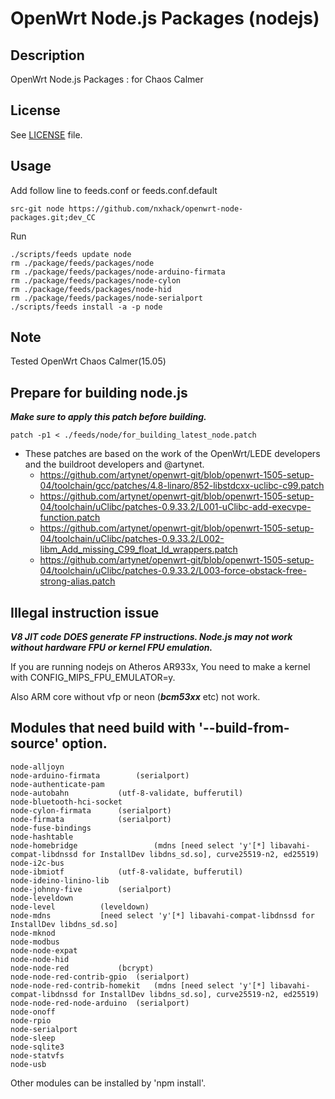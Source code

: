 # OpenWrt Node.js Packages (nodejs)

## Description

OpenWrt Node.js Packages : for Chaos Calmer

## License

See [LICENSE](LICENSE) file.

## Usage

Add follow line to feeds.conf or feeds.conf.default
```
src-git node https://github.com/nxhack/openwrt-node-packages.git;dev_CC
```

Run
```
./scripts/feeds update node
rm ./package/feeds/packages/node
rm ./package/feeds/packages/node-arduino-firmata
rm ./package/feeds/packages/node-cylon
rm ./package/feeds/packages/node-hid
rm ./package/feeds/packages/node-serialport
./scripts/feeds install -a -p node
```

## Note
Tested OpenWrt Chaos Calmer(15.05)

## Prepare for building node.js

***Make sure to apply this patch before building.***

```
patch -p1 < ./feeds/node/for_building_latest_node.patch
```

* These patches are based on the work of the OpenWrt/LEDE developers and the buildroot developers and @artynet.
   + https://github.com/artynet/openwrt-git/blob/openwrt-1505-setup-04/toolchain/gcc/patches/4.8-linaro/852-libstdcxx-uclibc-c99.patch
   + https://github.com/artynet/openwrt-git/blob/openwrt-1505-setup-04/toolchain/uClibc/patches-0.9.33.2/L001-uClibc-add-execvpe-function.patch
   + https://github.com/artynet/openwrt-git/blob/openwrt-1505-setup-04/toolchain/uClibc/patches-0.9.33.2/L002-libm_Add_missing_C99_float_ld_wrappers.patch
   + https://github.com/artynet/openwrt-git/blob/openwrt-1505-setup-04/toolchain/uClibc/patches-0.9.33.2/L003-force-obstack-free-strong-alias.patch

## Illegal instruction issue

***V8 JIT code DOES generate FP instructions. Node.js may not work without hardware FPU or kernel FPU emulation.***

If you are running nodejs on Atheros AR933x, You need to make a kernel with CONFIG_MIPS_FPU_EMULATOR=y.

Also ARM core without vfp or neon (***bcm53xx*** etc) not work.

## Modules that need build with '--build-from-source' option.
```
node-alljoyn
node-arduino-firmata		(serialport)
node-authenticate-pam
node-autobahn			(utf-8-validate, bufferutil)
node-bluetooth-hci-socket
node-cylon-firmata		(serialport)
node-firmata			(serialport)
node-fuse-bindings
node-hashtable
node-homebridge					(mdns [need select 'y'[*] libavahi-compat-libdnssd for InstallDev libdns_sd.so], curve25519-n2, ed25519)
node-i2c-bus
node-ibmiotf			(utf-8-validate, bufferutil)
node-ideino-linino-lib
node-johnny-five		(serialport)
node-leveldown
node-level			(leveldown)
node-mdns			[need select 'y'[*] libavahi-compat-libdnssd for InstallDev libdns_sd.so]
node-mknod
node-modbus
node-node-expat
node-node-hid
node-node-red			(bcrypt)
node-node-red-contrib-gpio	(serialport)
node-node-red-contrib-homekit	(mdns [need select 'y'[*] libavahi-compat-libdnssd for InstallDev libdns_sd.so], curve25519-n2, ed25519)
node-node-red-node-arduino	(serialport)
node-onoff
node-rpio
node-serialport
node-sleep
node-sqlite3
node-statvfs
node-usb
```
Other modules can be installed by 'npm install'.
